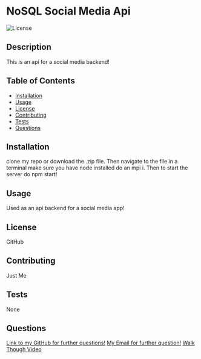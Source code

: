 
# NoSQL Social Media Api
![License](https://img.shields.io/badge/license-APACHE)

## Description

This is an api for a social media backend!

## Table of Contents
* [Installation](#installation)
* [Usage](#usage)
* [License](#license)
* [Contributing](#contributing)
* [Tests](#tests)
* [Questions](#questions)
    
## Installation

clone my repo or download the .zip file. Then navigate to the file in a terminal make sure you have node installed do an mpi i. Then to start the server do npm start!

## Usage

Used as an api backend for a social media app!

## License

GitHub

## Contributing

Just Me

## Tests

None

## Questions
[Link to my GitHub for further questions!](https://github.com/dylan-fair/Social-network-api-noSQL)
[My Email for further question!](dylanfair11@gmail.com)
[Walk Though Video](https://drive.google.com/file/d/1LEei0LLtrLVCI7k9N7G5tjwPOOO-K-1h/view?usp=sharing)

    
    

